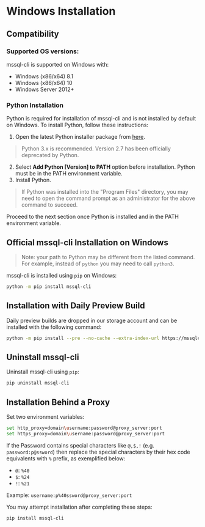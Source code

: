 # Windows Installation

## Compatibility

### Supported OS versions:
mssql-cli is supported on Windows with:
* Windows (x86/x64) 8.1 
* Windows (x86/x64) 10 
* Windows Server 2012+

### Python Installation

Python is required for installation of mssql-cli and is not installed by default on Windows. To install Python, follow these instructions:
1. Open the latest Python installer package from [here](https://www.python.org/downloads/).
> Python 3.x is recommended. Version 2.7 has been officially deprecated by Python.
2. Select **Add Python [Version] to PATH** option before installation. Python must be in the PATH environment variable.
3. Install Python.

> If Python was installed into the "Program Files" directory, you may need to open the command prompt as an administrator for the above command to succeed.

Proceed to the next section once Python is installed and in the PATH environment variable.

## Official mssql-cli Installation on Windows
> Note: your path to Python may be different from the listed command. For example, instead of `python` you may need to call `python3`.

mssql-cli is installed using `pip` on Windows:
```sh
python -m pip install mssql-cli
```

## Installation with Daily Preview Build
Daily preview builds are dropped in our storage account and can be installed with the following command:
```sh
python -m pip install --pre --no-cache --extra-index-url https://mssqlcli.blob.core.windows.net/daily/whl mssql-cli
```

## Uninstall mssql-cli
Uninstall mssql-cli using `pip`:
```sh
pip uninstall mssql-cli
```

## Installation Behind a Proxy
Set two environment variables:
```sh
set http_proxy=domain\username:password@proxy_server:port
set https_proxy=domain\username:password@proxy_server:port
```
If the Password contains special characters like `@,$,!` (e.g. `password:p@ssword`) then replace the special characters by their hex code equivalents with `%` prefix, as exemplified below:
* `@`: `%40`
* `$`: `%24`
* `!`: `%21`

Example: `username:p%40ssword@proxy_server:port`

You may attempt installation after completing these steps:

```sh
pip install mssql-cli
```
